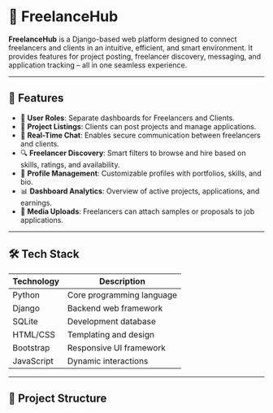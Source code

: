 # 💼 FreelanceHub

**FreelanceHub** is a Django-based web platform designed to connect freelancers and clients in an intuitive, efficient, and smart environment. It provides features for project posting, freelancer discovery, messaging, and application tracking – all in one seamless experience.

---

## 🚀 Features

- 👤 **User Roles**: Separate dashboards for Freelancers and Clients.
- 📄 **Project Listings**: Clients can post projects and manage applications.
- 💬 **Real-Time Chat**: Enables secure communication between freelancers and clients.
- 🔍 **Freelancer Discovery**: Smart filters to browse and hire based on skills, ratings, and availability.
- 📁 **Profile Management**: Customizable profiles with portfolios, skills, and bio.
- 📊 **Dashboard Analytics**: Overview of active projects, applications, and earnings.
- 📎 **Media Uploads**: Freelancers can attach samples or proposals to job applications.

---

## 🛠️ Tech Stack

| Technology | Description               |
|------------|---------------------------|
| Python     | Core programming language |
| Django     | Backend web framework     |
| SQLite     | Development database      |
| HTML/CSS   | Templating and design     |
| Bootstrap  | Responsive UI framework   |
| JavaScript | Dynamic interactions      |

---

## 📁 Project Structure

